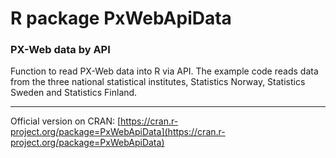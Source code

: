 # R package PxWebApiData

### PX-Web data by API

Function to read PX-Web data into R via API. The example code reads data from the three national statistical institutes, Statistics Norway, Statistics Sweden and Statistics Finland.


-----------
Official version on CRAN: [https://cran.r-project.org/package=PxWebApiData](https://cran.r-project.org/package=PxWebApiData)